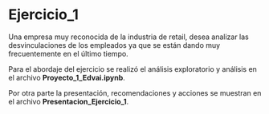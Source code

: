 # Ejercicio_1
Una empresa muy reconocida de la industria de retail, desea analizar las desvinculaciones de los empleados ya que se están dando muy frecuentemente en  el último tiempo.

Para el abordaje del ejercicio se realizó el análisis exploratorio y análisis en el archivo **Proyecto_1_Edvai.ipynb**. 

Por otra parte la presentación, recomendaciones y acciones se muestran en el archivo **Presentacion_Ejercicio_1**.

